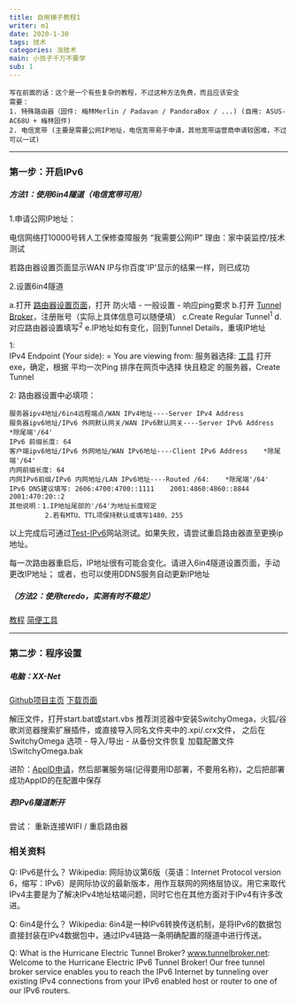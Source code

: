 ```yaml
---
title: 自用梯子教程1
writer: m1
date: 2020-1-30
tags: 技术
categories: 浊技术
main: 小孩子千万不要学
sub: 1
---
```

    写在前面的话：这个是一个有些复杂的教程，不过这种方法免费，而且应该安全
    需要：
    1. 特殊路由器（固件: 梅林Merlin / Padavan / PandoraBox / ...) (自用: ASUS-AC68U + 梅林固件)
    2. 电信宽带 (主要是需要公网IP地址，电信宽带易于申请，其他宽带运营商申请较困难，不过可以一试)
---
### 第一步：开启IPv6
##### 方法1：使用6in4隧道（电信宽带可用）
1.申请公网IP地址：

电信网络打10000号转人工保修查障服务
    “我需要公网IP”
理由：家中装监控/技术测试

若路由器设置页面显示WAN IP与你百度'IP'显示的结果一样，则已成功

2.设置6in4隧道

a.打开 [路由器设置页面](http://192.168.50.1)，打开 防火墙 - 一般设置 - 响应ping要求
b.打开 [Tunnel Broker](https://tunnelbroker.net/)，注册账号（实际上具体信息可以随便填）
c.Create Regular Tunnel<sup>1</sup>
d.对应路由器设置填写<sup>2</sup>
e.IP地址如有变化，回到Tunnel Details，重填IP地址

1:  
IPv4 Endpoint (Your side): = You are viewing from:
服务器选择:  [工具](PingInfoView.zip)
打开exe，确定，根据 平均一次Ping 排序在网页中选择 快且稳定 的服务器，Create Tunnel

2:  路由器设置中必填项：

	服务器ipv4地址/6in4远程端点/WAN IPv4地址----Server IPv4 Address
	服务器ipv6地址/IPv6 外网默认网关/WAN IPv6默认网关----Server IPv6 Address    *除尾端'/64'
    IPv6 前缀长度: 64
	客户端ipv6地址/IPv6 外网地址/WAN IPv6地址----Client IPv6 Address    *除尾端'/64'
    内网前缀长度: 64
    内网IPv6前缀/IPv6 内网地址/LAN IPv6地址----Routed /64:    *除尾端'/64'
    IPv6 DNS建议填写: 2606:4700:4700::1111    2001:4860:4860::8844    2001:470:20::2
    其他说明：1.IP地址尾部的'/64'为地址长度规定
             2.若有MTU、TTL项保持默认或填写1480、255


以上完成后可通过[Test-IPv6](https://test-ipv6.com)网站测试。如果失败，请尝试重启路由器直至更换ip地址。

每一次路由器重启后，IP地址很有可能会变化。请进入6in4隧道设置页面，手动更改IP地址；
或者，也可以使用DDNS服务自动更新IP地址

##### （方法2：使用teredo，实测有时不稳定）
[教程](https://github.com/XX-net/XX-Net/wiki/如何开启IPv6)
[简便工具](https://github.com/XX-net/XX-Net/issues/10282)

---
### 第二步：程序设置
##### 电脑：XX-Net

[Github项目主页](https://github.com/XX-net/XX-Net)
[下载页面](https://github.com/XX-net/XX-Net/blob/master/code/default/download.md) 

解压文件，打开start.bat或start.vbs
    推荐浏览器中安装SwitchyOmega，火狐/谷歌浏览器搜索扩展插件，或直接导入同名文件夹中的.xpi/.crx文件，
    之后在SwitchyOmega 选项 - 导入/导出 - 从备份文件恢复 加载配置文件 \SwitchyOmega\.bak 

进阶：[AppID申请](https://github.com/XX-net/XX-Net/wiki/how-to-create-my-appids)，然后部署服务端(记得要用ID部署，不要用名称)，之后把部署成功AppID的在配置中保存

##### 若IPv6隧道断开
尝试：
重新连接WIFI / 重启路由器

### 相关资料

Q: IPv6是什么？
Wikipedia: 网际协议第6版（英语：Internet Protocol version 6，缩写：IPv6）是网际协议的最新版本，用作互联网的网络层协议。用它来取代IPv4主要是为了解决IPv4地址枯竭问题，同时它也在其他方面对于IPv4有许多改进。

Q: 6in4是什么？
Wikipedia: 6in4是一种IPv6转换传送机制，是将IPv6的数据包直接封装在IPv4数据包中，通过IPv4链路一条明确配置的隧道中进行传送。

Q: What is the Hurricane Electric Tunnel Broker?
www.tunnelbroker.net: Welcome to the Hurricane Electric IPv6 Tunnel Broker! Our free tunnel broker service enables you to reach the IPv6 Internet by tunneling over existing IPv4 connections from your IPv6 enabled host or router to one of our IPv6 routers. 